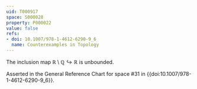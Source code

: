 ```yaml
---
uid: T000917
space: S000028
property: P000022
value: false
refs:
- doi: 10.1007/978-1-4612-6290-9_6
  name: Counterexamples in Topology
---
```


The inclusion map $\mathbb{R}\setminus\mathbb{Q} \hookrightarrow \mathbb{R}$ is unbounded.

Asserted in the General Reference Chart for space #31 in
{{doi:10.1007/978-1-4612-6290-9_6}}.
